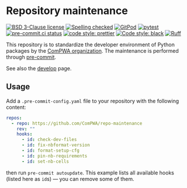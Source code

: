 # Repository maintenance

[![BSD 3-Clause license](https://img.shields.io/badge/License-BSD_3--Clause-blue.svg)](https://opensource.org/licenses/BSD-3-Clause)
[![Spelling checked](https://img.shields.io/badge/cspell-checked-brightgreen.svg)](https://github.com/streetsidesoftware/cspell/tree/master/packages/cspell)
[![GitPod](https://img.shields.io/badge/gitpod-open-blue?logo=gitpod)](https://gitpod.io/#https://github.com/ComPWA/repo-maintenance)
[![pytest](https://github.com/ComPWA/qrules/workflows/pytest/badge.svg)](https://github.com/ComPWA/qrules/actions?query=branch%3Amain+workflow%3Apytest)
[![pre-commit.ci status](https://results.pre-commit.ci/badge/github/ComPWA/repo-maintenance/main.svg)](https://results.pre-commit.ci/latest/github/ComPWA/repo-maintenance/main)
[![code style: prettier](https://img.shields.io/badge/code_style-prettier-ff69b4.svg?style=flat-square)](https://github.com/prettier/prettier)
[![Code style: black](https://img.shields.io/badge/code%20style-black-000000.svg)](https://github.com/psf/black)
[![Ruff](https://img.shields.io/endpoint?url=https://raw.githubusercontent.com/charliermarsh/ruff/main/assets/badge/v2.json)](https://github.com/astral-sh/ruff)

This repository is to standardize the developer environment of Python packages by the
[ComPWA organization](https://github.com/ComPWA). The maintenance is performed through
[pre-commit](https://pre-commit.com).

See also the [develop](https://compwa-org.readthedocs.io/en/stable/develop.html) page.

## Usage

Add a `.pre-commit-config.yaml` file to your repository with the following content:

```yaml
repos:
  - repo: https://github.com/ComPWA/repo-maintenance
    rev: ""
    hooks:
      - id: check-dev-files
      - id: fix-nbformat-version
      - id: format-setup-cfg
      - id: pin-nb-requirements
      - id: set-nb-cells
```

then run `pre-commit autoupdate`. This example lists all available hooks (listed here as
`id`s) ― you can remove some of them.
